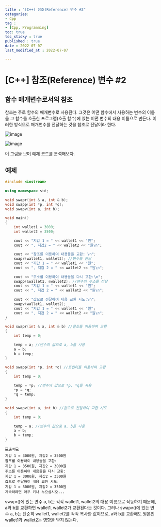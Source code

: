 ```yaml
---
title : "[C++] 참조(Reference) 변수 #2"
categories:
- Cpp
tag :
- [Cpp, Programming]
toc: true
toc_sticky : true
published : true
date : 2022-07-07
last_modified_at : 2022-07-07

---
```


# [C++] 참조(Reference) 변수 #2

## 함수 매개변수로서의 참조

참조는 주로 함수의 매개변수로 사용된다. 그것은 어떤 함수에서 사용하는 변수의 이름을 그 함수를 호출한 프로그램(호출 함수)에 있는 어떤 변수의 대용 이름으로 만든다. 이러한 방식으로 매개변수를 전달하는 것을 참조로 전달이라 한다.

![image](https://user-images.githubusercontent.com/13410737/177801552-4ff5950e-c7af-41a0-bede-c31a8cb6d947.png)

![image](https://user-images.githubusercontent.com/13410737/177801646-329372de-e05e-4ae2-b61a-e8723bd90a67.png)

이 그림을 보며 예제 코드를 분석해보자.



## 예제

```c++
#include <iostream>
 
using namespace std;
 
void swapr(int & a, int & b);
void swapp(int *p, int *q);
void swapv(int a, int b);
 
void main()
{
    int wallet1 = 3000;
    int wallet2 = 3500;
 
    cout << "지갑 1 = " << wallet1 << "원";
    cout << ", 지갑2 = " << wallet2 << "원\n";
    
    cout << "참조를 이용하여 내용들을 교환: \n";
    swapr(wallet1, wallet2); //변수를 전달
    cout << "지갑 1 = " << wallet1 << "원";
    cout << ", 지갑 2 = " << wallet2 << "원\n";
    
    cout << "주소를 이용하여 내용들을 다시 교환:\n";
    swapp(&wallet1, &wallet2); //변수의 주소를 전달
    cout << "지갑 1 = " << wallet1 << "원";
    cout << ", 지갑 2 = " << wallet2 << "원\n";
    
    cout << "값으로 전달하여 내용 교환 시도:\n";
    swapv(wallet1, wallet2);
    cout << "지갑 1 = " << wallet1 << "원";
    cout << ", 지갑 2 = " << wallet2 << "원\n";
}
 
void swapr(int & a, int & b) //참조를 이용하여 교환
{
    int temp = 0;
 
    temp = a; //변수의 값으로 a, b를 사용
    a = b;
    b = temp;
}
 
void swapp(int *p, int *q) //포인터를 이용하여 교환
{
    int temp = 0;
    
    temp = *p; //변수의 값으로 *p, *q를 사용
    *p = *q;
    *q = temp;
}
 
void swapv(int a, int b) //값으로 전달하여 교환 시도
{
    int temp = 0;
    
    temp = a; //변수의 값으로 a, b를 사용
    a = b;
    b = temp;
}
```

```
💻출력💻
지갑 1 = 3000원, 지갑2 = 3500원
참조를 이용하여 내용들을 교환:
지갑 1 = 3500원, 지갑2 = 3000원
주소를 이용하여 내용들을 다시 교환:
지갑 1 = 3000원, 지갑2 = 3500원
값으로 전달하여 내용 교환 시도:
지갑 1 = 3000원, 지갑2 = 3500원
계속하려면 아무 키나 누으십시오...
```

swapr()에 있는 변수 a, b는 각각 wallet1, wallet2의 대용 이름으로 작동하기 때문에, a와 b를 교환하면 wallet1, wallet2가 교환된다는 것이다. 그러나 swapv()에 있는 변수 a, b는 단순히 wallet1, wallet2를 각각 복사한 값이므로, a와 b를 교환해도 원본인 wallet1과 wallet2는 영향을 받지 않는다.

